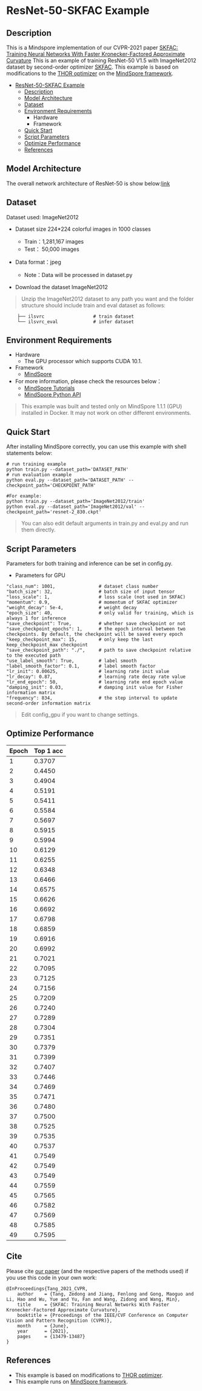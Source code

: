 ResNet-50-SKFAC Example
=========================

## Description

This is a Mindspore implementation of our CVPR-2021 paper [SKFAC: Training Neural Networks With Faster Kronecker-Factored Approximate Curvature](https://openaccess.thecvf.com/content/CVPR2021/html/Tang_SKFAC_Training_Neural_Networks_With_Faster_Kronecker-Factored_Approximate_Curvature_CVPR_2021_paper.html)
This is an example of training ResNet-50 V1.5 with ImageNet2012 dataset by second-order optimizer [SKFAC](https://openaccess.thecvf.com/content/CVPR2021/html/Tang_SKFAC_Training_Neural_Networks_With_Faster_Kronecker-Factored_Approximate_Curvature_CVPR_2021_paper.html). This example is based on modifications to the [THOR optimizer](https://gitee.com/mindspore/mindspore/tree/r1.1/model_zoo/official/cv/resnet_thor) on the [MindSpore framework](https://www.mindspore.cn/en).


<!-- TOC -->

- [ResNet-50-SKFAC Example](#resnet-50-skfac-example)
 	- [Description](#description)
 	- [Model Architecture](#model-architecture)
 	- [Dataset](#dataset)
 	- [Environment Requirements](#environment-requirements)
 		- Hardware
 		- Framework
 	- [Quick Start](#quick-start)
 	- [Script Parameters](#script-parameters)
	- [Optimize Performance](#optimize-performance)
	- [References](#references)

<!-- TOC -->



## Model Architecture

The overall network architecture of ResNet-50 is show below:[link](https://arxiv.org/pdf/1512.03385.pdf)

## Dataset

Dataset used: ImageNet2012

- Dataset size 224*224 colorful images in 1000 classes
    - Train：1,281,167 images
    - Test： 50,000 images

- Data format：jpeg
    - Note：Data will be processed in dataset.py

- Download the dataset ImageNet2012

> Unzip the ImageNet2012 dataset to any path you want and the folder structure should include train and eval dataset as follows:

```shell
    ├── ilsvrc                  # train dataset
    └── ilsvrc_eval             # infer dataset
```

## Environment Requirements

- Hardware
	- The GPU processor which supports CUDA 10.1.
- Framework
    - [MindSpore](https://www.mindspore.cn/install/en)
- For more information, please check the resources below：
    - [MindSpore Tutorials](https://www.mindspore.cn/tutorial/training/en/master/index.html)
    - [MindSpore Python API](https://www.mindspore.cn/doc/api_python/en/master/index.html)
> This example was built and tested only on MindSpore 1.1.1 (GPU) installed in Docker. It may not work on other different environments.

## Quick Start
After installing MindSpore correctly, you can use this example with shell statements below:
```shell
# run training example
python train.py --dataset_path='DATASET_PATH'
# run evaluation example
python eval.py --dataset_path='DATASET_PATH' --checkpoint_path='CHECKPOINT_PATH'

#For example:
python train.py --dataset_path='ImageNet2012/train'
python eval.py --dataset_path='ImageNet2012/val' --checkpoint_path='resnet-2_830.ckpt'
```
>You can also edit default arguments in train.py and eval.py and run them directly.

## Script Parameters

Parameters for both training and inference can be set in config.py.

- Parameters for GPU

```shell
"class_num": 1001,                # dataset class number
"batch_size": 32,                 # batch size of input tensor
"loss_scale": 1,                  # loss scale (not used in SKFAC)
"momentum": 0.9,                  # momentum of SKFAC optimizer
"weight_decay": 5e-4,             # weight decay
"epoch_size": 40,                 # only valid for training, which is always 1 for inference
"save_checkpoint": True,          # whether save checkpoint or not
"save_checkpoint_epochs": 1,      # the epoch interval between two checkpoints. By default, the checkpoint will be saved every epoch
"keep_checkpoint_max": 15,        # only keep the last keep_checkpoint_max checkpoint
"save_checkpoint_path": "./",     # path to save checkpoint relative to the executed path
"use_label_smooth": True,         # label smooth
"label_smooth_factor": 0.1,       # label smooth factor
"lr_init": 0.00625,               # learning rate init value
"lr_decay": 0.87,                 # learning rate decay rate value
"lr_end_epoch": 50,               # learning rate end epoch value
"damping_init": 0.03,             # damping init value for Fisher information matrix
"frequency": 834,                 # the step interval to update second-order information matrix
```
> Edit config_gpu if you want to change settings.

## Optimize Performance

|  Epoch   | Top 1 acc  |
|  ----  | ----  |
| 1  | 0.3707 |
| 2  | 0.4450 |
| 3  | 0.4904 |
| 4  | 0.5191 |
| 5  | 0.5411 |
| 6  | 0.5584 |
| 7  | 0.5697 |
| 8  | 0.5915 |
| 9  | 0.5994 |
| 10 | 0.6129 |
| 11 | 0.6255 |
| 12 | 0.6348 |
| 13 | 0.6466 |
| 14 | 0.6575 |
| 15 | 0.6626 |
| 16 | 0.6692 |
| 17 | 0.6798 |
| 18 | 0.6859 |
| 19 | 0.6916 |
| 20 | 0.6992 |
| 21 | 0.7021 |
| 22 | 0.7095 |
| 23 | 0.7125 |
| 24 | 0.7156 |
| 25 | 0.7209 |
| 26 | 0.7240 |
| 27 | 0.7289 |
| 28 | 0.7304 |
| 29 | 0.7351 |
| 30 | 0.7379 |
| 31 | 0.7399 |
| 32 | 0.7407 |
| 33 | 0.7446 |
| 34 | 0.7469 |
| 35 | 0.7471 |
| 36 | 0.7480 |
| 37 | 0.7500 |
| 38 | 0.7525 |
| 39 | 0.7535 |
| 40 | 0.7537 |
| 41 | 0.7549 |
| 42 | 0.7549 |
| 43 | 0.7549 |
| 44 | 0.7559 |
| 45 | 0.7565 |
| 46 | 0.7582 |
| 47 | 0.7569 |
| 48 | 0.7585 |
| 49 | 0.7595 |


## Cite

Please cite [our paper](https://openaccess.thecvf.com/content/CVPR2021/html/Tang_SKFAC_Training_Neural_Networks_With_Faster_Kronecker-Factored_Approximate_Curvature_CVPR_2021_paper.html) (and the respective papers of the methods used) if you use this code in your own work:

```
@InProceedings{Tang_2021_CVPR,
    author    = {Tang, Zedong and Jiang, Fenlong and Gong, Maoguo and Li, Hao and Wu, Yue and Yu, Fan and Wang, Zidong and Wang, Min},
    title     = {SKFAC: Training Neural Networks With Faster Kronecker-Factored Approximate Curvature},
    booktitle = {Proceedings of the IEEE/CVF Conference on Computer Vision and Pattern Recognition (CVPR)},
    month     = {June},
    year      = {2021},
    pages     = {13479-13487}
}
```

## References
- This example is based on modifications to [THOR optimizer](https://gitee.com/mindspore/mindspore/tree/r1.1/model_zoo/official/cv/resnet_thor).
- This example runs on [MindSpore framework](https://www.mindspore.cn/en).
